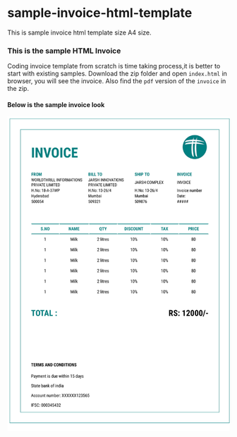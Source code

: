 # sample-invoice-html-template
This is sample invoice html template size A4 size. 

### This is the sample HTML Invoice
Coding invoice template from scratch is time taking process,it is better to start with existing samples. Download the zip folder and open `index.html` in browser, you will see the invoice. Also find the `pdf` version of the `invoice` in the zip.

#### Below is the sample invoice look
![alt text](https://github.com/sandeshnaroju/sample-invoice-html-template/blob/master/invoice.jpg)


